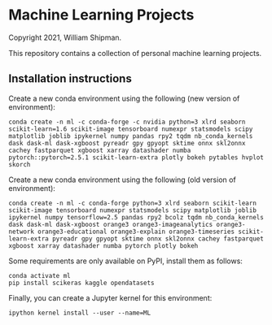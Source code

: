 # Machine Learning Projects

Copyright 2021, William Shipman.

This repository contains a collection of personal machine learning projects.

## Installation instructions

Create a new conda environment using the following (new version of environment):

    conda create -n ml -c conda-forge -c nvidia python=3 xlrd seaborn scikit-learn=1.6 scikit-image tensorboard numexpr statsmodels scipy matplotlib joblib ipykernel numpy pandas rpy2 tqdm nb_conda_kernels dask dask-ml dask-xgboost pyreadr gpy gpyopt sktime onnx skl2onnx cachey fastparquet xgboost xarray datashader numba pytorch::pytorch=2.5.1 scikit-learn-extra plotly bokeh pytables hvplot skorch

Create a new conda environment using the following (old version of environment):

    conda create -n ml -c conda-forge python=3 xlrd seaborn scikit-learn scikit-image tensorboard numexpr statsmodels scipy matplotlib joblib ipykernel numpy tensorflow=2.5 pandas rpy2 bcolz tqdm nb_conda_kernels dask dask-ml dask-xgboost orange3 orange3-imageanalytics orange3-network orange3-educational orange3-explain orange3-timeseries scikit-learn-extra pyreadr gpy gpyopt sktime onnx skl2onnx cachey fastparquet xgboost xarray datashader numba pytorch plotly bokeh

Some requirements are only available on PyPI, install them as follows:

    conda activate ml
    pip install scikeras kaggle opendatasets

Finally, you can create a Jupyter kernel for this environment:

    ipython kernel install --user --name=ML